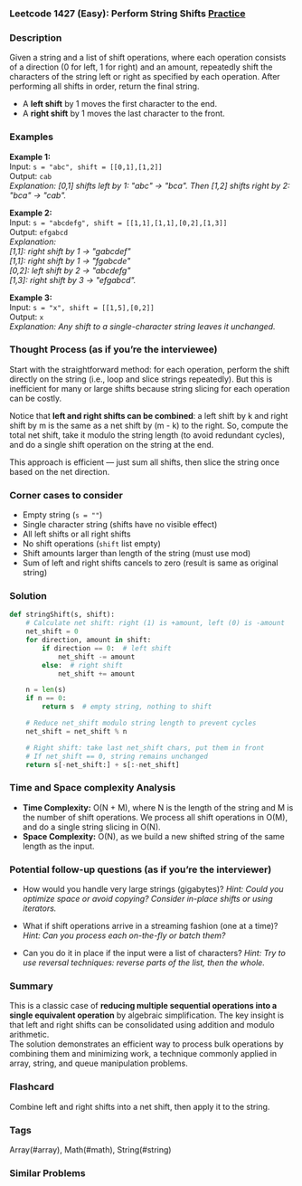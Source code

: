 ### Leetcode 1427 (Easy): Perform String Shifts [Practice](https://leetcode.com/problems/perform-string-shifts)

### Description  
Given a string and a list of shift operations, where each operation consists of a direction (0 for left, 1 for right) and an amount, repeatedly shift the characters of the string left or right as specified by each operation. After performing all shifts in order, return the final string.  
- A **left shift** by 1 moves the first character to the end.
- A **right shift** by 1 moves the last character to the front.

### Examples  

**Example 1:**  
Input: `s = "abc", shift = [[0,1],[1,2]]`  
Output: `cab`  
*Explanation: [0,1] shifts left by 1: "abc" → "bca". Then [1,2] shifts right by 2: "bca" → "cab".*

**Example 2:**  
Input: `s = "abcdefg", shift = [[1,1],[1,1],[0,2],[1,3]]`  
Output: `efgabcd`  
*Explanation:  
[1,1]: right shift by 1 → "gabcdef"  
[1,1]: right shift by 1 → "fgabcde"  
[0,2]: left shift by 2 → "abcdefg"  
[1,3]: right shift by 3 → "efgabcd".*

**Example 3:**  
Input: `s = "x", shift = [[1,5],[0,2]]`  
Output: `x`  
*Explanation: Any shift to a single-character string leaves it unchanged.*

### Thought Process (as if you’re the interviewee)  
Start with the straightforward method: for each operation, perform the shift directly on the string (i.e., loop and slice strings repeatedly). But this is inefficient for many or large shifts because string slicing for each operation can be costly.

Notice that **left and right shifts can be combined**: a left shift by k and right shift by m is the same as a net shift by (m - k) to the right. So, compute the total net shift, take it modulo the string length (to avoid redundant cycles), and do a single shift operation on the string at the end.

This approach is efficient — just sum all shifts, then slice the string once based on the net direction.

### Corner cases to consider  
- Empty string (`s = ""`)
- Single character string (shifts have no visible effect)
- All left shifts or all right shifts
- No shift operations (`shift` list empty)
- Shift amounts larger than length of the string (must use mod)
- Sum of left and right shifts cancels to zero (result is same as original string)

### Solution

```python
def stringShift(s, shift):
    # Calculate net shift: right (1) is +amount, left (0) is -amount
    net_shift = 0
    for direction, amount in shift:
        if direction == 0:  # left shift
            net_shift -= amount
        else:  # right shift
            net_shift += amount

    n = len(s)
    if n == 0:
        return s  # empty string, nothing to shift

    # Reduce net_shift modulo string length to prevent cycles
    net_shift = net_shift % n

    # Right shift: take last net_shift chars, put them in front
    # If net_shift == 0, string remains unchanged
    return s[-net_shift:] + s[:-net_shift]
```

### Time and Space complexity Analysis  

- **Time Complexity:** O(N + M), where N is the length of the string and M is the number of shift operations. We process all shift operations in O(M), and do a single string slicing in O(N).
- **Space Complexity:** O(N), as we build a new shifted string of the same length as the input.

### Potential follow-up questions (as if you’re the interviewer)  

- How would you handle very large strings (gigabytes)?
  *Hint: Could you optimize space or avoid copying? Consider in-place shifts or using iterators.*

- What if shift operations arrive in a streaming fashion (one at a time)?
  *Hint: Can you process each on-the-fly or batch them?*

- Can you do it in place if the input were a list of characters?
  *Hint: Try to use reversal techniques: reverse parts of the list, then the whole.*

### Summary
This is a classic case of **reducing multiple sequential operations into a single equivalent operation** by algebraic simplification. The key insight is that left and right shifts can be consolidated using addition and modulo arithmetic.  
The solution demonstrates an efficient way to process bulk operations by combining them and minimizing work, a technique commonly applied in array, string, and queue manipulation problems.


### Flashcard
Combine left and right shifts into a net shift, then apply it to the string.

### Tags
Array(#array), Math(#math), String(#string)

### Similar Problems
